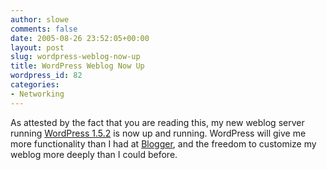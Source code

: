 ```yaml
---
author: slowe
comments: false
date: 2005-08-26 23:52:05+00:00
layout: post
slug: wordpress-weblog-now-up
title: WordPress Weblog Now Up
wordpress_id: 82
categories:
- Networking
---
```


As attested by the fact that you are reading this, my new weblog server running [WordPress 1.5.2](http://www.wordpress.org/) is now up and running. WordPress will give me more functionality than I had at [Blogger](http://www.blogger.com/), and the freedom to customize my weblog more deeply than I could before.
